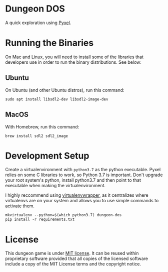 # Dungeon DOS

A quick exploration using [Pyxel](https://github.com/kitao/pyxel/blob/master/README.md).

# Running the Binaries

On Mac and Linux, you will need to install some of the libraries that developers use in order to run the binary distributions. See below:

## Ubuntu

On Ubuntu (and other Ubuntu distros), run this command:

```
sudo apt install libsdl2-dev libsdl2-image-dev
```

## MacOS

With Homebrew, run this command:

```
brew install sdl2 sdl2_image
```


# Development Setup

Create a virtualenvironment with `python3.7` as the python executable. Pyxel relies on some C libraries to work, so Python 3.7 is important. Don't upgrade your root system's python, install python3.7 and then point to that executable when making the virtualenvironment.

I highly reccommend using [virtualenvwrapper](https://pypi.org/project/virtualenvwrapper/), as it centralizes where virtualenvs are on your system and allows you to use simple commands to activate them.

```
mkvirtualenv --python=$(which python3.7) dungeon-dos
pip install -r requirements.txt
```

# License

This dungeon game is under [MIT license](https://opensource.org/licenses/MIT). It can be reused within proprietary software provided that all copies of the licensed software include a copy of the MIT License terms and the copyright notice.
